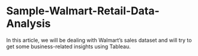 # Sample-Walmart-Retail-Data-Analysis
In this article, we will be dealing with Walmart’s sales dataset and will try to get some business-related insights using Tableau.
